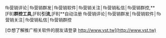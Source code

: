fb营销评论│fb营销群发│fb营销软件│fb营销关注│fb营销私信│fb营销群控,**[FB]**群控工具,**[FB]**引流,**[FB]**自动注册
fb营销评论│fb营销群发│fb营销软件│fb营销关注│fb营销私信│fb营销群控

[😍想了解推广相关软件的朋友请登录 http://www.vst.tw](http://www.vst.tw)



